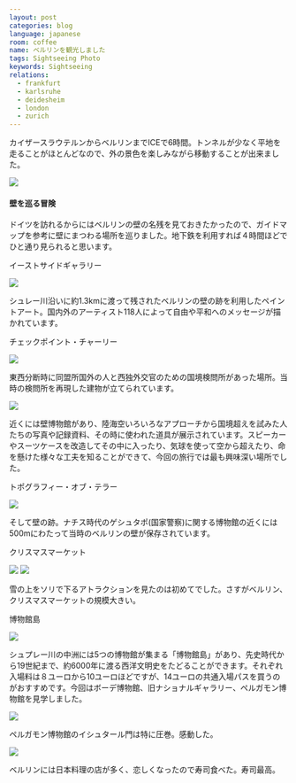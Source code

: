 ```yaml
---
layout: post
categories: blog
language: japanese
room: coffee
name: ベルリンを観光しました
tags: Sightseeing Photo
keywords: Sightseeing
relations:
  - frankfurt
  - karlsruhe
  - deidesheim
  - london
  - zurich
---
```


カイザースラウテルンからベルリンまでICEで6時間。トンネルが少なく平地を走ることがほとんどなので、外の景色を楽しみながら移動することが出来ました。

<img src="https://dl.dropboxusercontent.com/u/12208857/img/berlin31.JPG" class="image-on-frame-small">

#### 壁を巡る冒険

ドイツを訪れるからにはベルリンの壁の名残を見ておきたかったので、ガイドマップを参考に壁にまつわる場所を巡りました。地下鉄を利用すれば４時間ほどでひと通り見られると思います。

<p class="injection-center">イーストサイドギャラリー</p>

<img src="https://dl.dropboxusercontent.com/u/12208857/img/berlin01.JPG" class="image-on-frame">

シュレー川沿いに約1.3kmに渡って残されたベルリンの壁の跡を利用したペイントアート。国内外のアーティスト118人によって自由や平和へのメッセージが描かれています。

<p class="injection-center">チェックポイント・チャーリー</p>

<img src="https://dl.dropboxusercontent.com/u/12208857/img/berlin02.JPG" class="image-on-frame">

東西分断時に同盟所国外の人と西独外交官のための国境検問所があった場所。当時の検問所を再現した建物が立てられています。

<img src="https://dl.dropboxusercontent.com/u/12208857/img/berlin03.JPG" class="image-on-frame">

近くには壁博物館があり、陸海空いろいろなアプローチから国境超えを試みた人たちの写真や記録資料、その時に使われた道具が展示されています。スピーカーやスーツケースを改造してその中に入ったり、気球を使って空から超えたり、命を懸けた様々な工夫を知ることができて、今回の旅行では最も興味深い場所でした。

<p class="injection-center">トポグラフィー・オブ・テラー</p>

<img src="https://dl.dropboxusercontent.com/u/12208857/img/berlin04.JPG" class="image-on-frame">

そして壁の跡。ナチス時代のゲシュタポ(国家警察)に関する博物館の近くには500mにわたって当時のベルリンの壁が保存されています。

<p class="injection-center">クリスマスマーケット</p>

<img src="https://dl.dropboxusercontent.com/u/12208857/img/berlin11.JPG" class="image-on-frame">

<img src="https://dl.dropboxusercontent.com/u/12208857/img/berlin12.JPG" class="image-on-frame">

雪の上をソリで下るアトラクションを見たのは初めてでした。さすがベルリン、クリスマスマーケットの規模大きい。

<p class="injection-center">博物館島</p>

<img src="https://dl.dropboxusercontent.com/u/12208857/img/berlin21.JPG" class="image-on-frame">

シュプレー川の中洲には5つの博物館が集まる「博物館島」があり、先史時代から19世紀まで、約6000年に渡る西洋文明史をたどることができます。それぞれ入場料は８ユーロから10ユーロほどですが、14ユーロの共通入場パスを買うのがおすすめです。今回はボーデ博物館、旧ナショナルギャラリー、ペルガモン博物館を見学しました。

<img src="https://dl.dropboxusercontent.com/u/12208857/img/berlin22.JPG" class="image-on-frame">

ペルガモン博物館のイシュタール門は特に圧巻。感動した。

<img src="https://dl.dropboxusercontent.com/u/12208857/img/berlin32.JPG" class="image-on-frame-small">

ベルリンには日本料理の店が多く、恋しくなったので寿司食べた。寿司最高。
